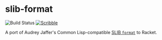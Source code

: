 slib-format
===========

![Build Status](https://github.com/shawnw/racket-slib-format/actions/workflows/ci.yml/badge.svg)
[![Scribble](https://img.shields.io/badge/Docs-Scribble-blue.svg)](https://docs.racket-lang.org/slib-format/index.html)

A port of Audrey Jaffer's Common Lisp-compatible [SLIB
`format`](https://people.csail.mit.edu/jaffer/slib/Format.html) to
Racket.
